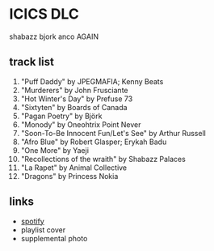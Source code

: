 # ICICS DLC

shabazz bjork anco AGAIN

## track list

1. "Puff Daddy" by JPEGMAFIA; Kenny Beats
2. "Murderers" by John Frusciante
3. "Hot Winter's Day" by Prefuse 73
4. "Sixtyten" by Boards of Canada
5. "Pagan Poetry" by Björk
6. "Monody" by Oneohtrix Point Never
7. "Soon-To-Be Innocent Fun/Let's See" by Arthur Russell
8. "Afro Blue" by Robert Glasper; Erykah Badu
9. "One More" by Yaeji
10. "Recollections of the wraith" by Shabazz Palaces
11. "La Rapet" by Animal Collective
12. "Dragons" by Princess Nokia

## links

- [spotify](https://open.spotify.com/playlist/3CncNzjzUS25ny0Ynz8yXZ)
- playlist cover
- supplemental photo
